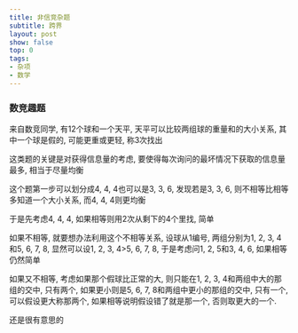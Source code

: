 ```yaml
---
title: 非信竞杂题
subtitle: 跨界
layout: post
show: false
top: 0
tags: 
- 杂项
- 数学
---
```


### 数竞趣题

来自数竞同学, 有12个球和一个天平, 天平可以比较两组球的重量和的大小关系, 其中一个球是假的, 可能更重或更轻, 称3次找出

这类题的关键是对获得信息量的考虑, 要使得每次询问的最坏情况下获取的信息量最多, 相当于尽量均衡

这个题第一步可以划分成4, 4, 4也可以是3, 3, 6, 发现若是3, 3, 6, 则不相等比相等多知道一个大小关系, 而4, 4, 4则更均衡

于是先考虑4, 4, 4, 如果相等则用2次从剩下的4个里找, 简单

如果不相等, 就要想办法利用这个不相等关系, 设球从1编号, 两组分别为1, 2, 3, 4和5, 6, 7, 8, 显然可以设1, 2, 3, 4>5, 6, 7, 8, 于是考虑问1, 2, 5和3, 4, 6, 如果相等仍然简单

如果又不相等, 考虑如果那个假球比正常的大, 则只能在1, 2, 3, 4和两组中大的那组的交中, 只有两个, 如果更小则是5, 6, 7, 8和两组中更小的那组的交中, 只有一个, 可以假设更大称那两个, 如果相等说明假设错了就是那一个, 否则取更大的一个.

还是很有意思的